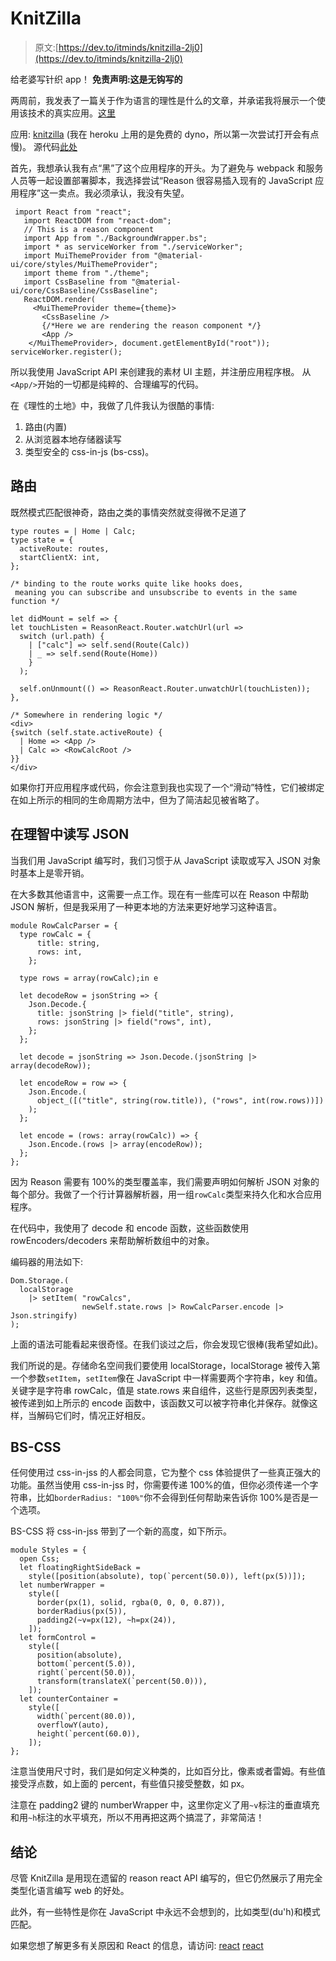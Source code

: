 # KnitZilla

> 原文:[https://dev.to/itminds/knitzilla-2lj0](https://dev.to/itminds/knitzilla-2lj0)

给老婆写针织 app！
**免责声明:这是无钩写的**

两周前，我发表了一篇关于作为语言的理性是什么的文章，并承诺我将展示一个使用该技术的真实应用。[这里](https://dev.to/itminds/what-is-the-reason-4ho4)

应用: [knitzilla](https://knitzilla.herokuapp.com)
(我在 heroku 上用的是免费的 dyno，所以第一次尝试打开会有点慢)。
源代码[此处](https://github.com/Simmetopia/knitcity)

首先，我想承认我有点“黑”了这个应用程序的开头。为了避免与 webpack 和服务人员等一起设置部署脚本，我选择尝试“Reason 很容易插入现有的 JavaScript 应用程序”这一卖点。我必须承认，我没有失望。

```
 import React from "react";
   import ReactDOM from "react-dom";
   // This is a reason component
   import App from "./BackgroundWrapper.bs";  
   import * as serviceWorker from "./serviceWorker";   
   import MuiThemeProvider from "@material-ui/core/styles/MuiThemeProvider";
   import theme from "./theme";   
   import CssBaseline from "@material-ui/core/CssBaseline/CssBaseline";      
   ReactDOM.render(      
     <MuiThemeProvider theme={theme}>
       <CssBaseline />   
       {/*Here we are rendering the reason component */}
       <App /> 
    </MuiThemeProvider>, document.getElementById("root")); serviceWorker.register(); 
```

所以我使用 JavaScript API 来创建我的素材 UI 主题，并注册应用程序根。
从`<App/>`开始的一切都是纯粹的、合理编写的代码。

在《理性的土地》中，我做了几件我认为很酷的事情:

1.  路由(内置)
2.  从浏览器本地存储器读写
3.  类型安全的 css-in-js (bs-css)。

## [](#routing)路由

既然模式匹配很神奇，路由之类的事情突然就变得微不足道了

```
type routes = | Home | Calc;
type state = {
  activeRoute: routes,
  startClientX: int,
};

/* binding to the route works quite like hooks does,
 meaning you can subscribe and unsubscribe to events in the same function */

let didMount = self => {
let touchListen = ReasonReact.Router.watchUrl(url =>
  switch (url.path) {
    | ["calc"] => self.send(Route(Calc))
    | _ => self.send(Route(Home))
    }
  );

  self.onUnmount(() => ReasonReact.Router.unwatchUrl(touchListen));
},

/* Somewhere in rendering logic */
<div>
{switch (self.state.activeRoute) {
  | Home => <App />
  | Calc => <RowCalcRoot />
}}
</div> 
```

如果你打开应用程序或代码，你会注意到我也实现了一个“滑动”特性，它们被绑定在如上所示的相同的生命周期方法中，但为了简洁起见被省略了。

## [](#read-and-write-json-in-reason)在理智中读写 JSON

当我们用 JavaScript 编写时，我们习惯于从 JavaScript 读取或写入 JSON 对象时基本上是零开销。

在大多数其他语言中，这需要一点工作。现在有一些库可以在 Reason 中帮助 JSON 解析，但是我采用了一种更本地的方法来更好地学习这种语言。

```
module RowCalcParser = {
  type rowCalc = {
      title: string,
      rows: int,
    };

  type rows = array(rowCalc);in e

  let decodeRow = jsonString => {
    Json.Decode.{
      title: jsonString |> field("title", string),
      rows: jsonString |> field("rows", int),
    };
  };

  let decode = jsonString => Json.Decode.(jsonString |> array(decodeRow));

  let encodeRow = row => {
    Json.Encode.(
      object_([("title", string(row.title)), ("rows", int(row.rows))])
    );
  };

  let encode = (rows: array(rowCalc)) => {
    Json.Encode.(rows |> array(encodeRow));
  };
}; 
```

因为 Reason 需要有 100%的类型覆盖率，我们需要声明如何解析 JSON 对象的每个部分。我做了一个行计算器解析器，用一组`rowCalc`类型来持久化和水合应用程序。

在代码中，我使用了 decode 和 encode 函数，这些函数使用 rowEncoders/decoders 来帮助解析数组中的对象。

编码器的用法如下:

```
Dom.Storage.(
  localStorage
    |> setItem( "rowCalcs",
                newSelf.state.rows |> RowCalcParser.encode |> Json.stringify)
); 
```

上面的语法可能看起来很奇怪。在我们谈过之后，你会发现它很棒(我希望如此)。

我们所说的是。存储命名空间我们要使用 localStorage，localStorage 被传入第一个参数`setItem`，`setItem`像在 JavaScript 中一样需要两个字符串，key 和值。
关键字是字符串 rowCalc，值是 state.rows 来自组件，这些行是原因列表类型，被传递到如上所示的 encode 函数中，该函数又可以被字符串化并保存。就像这样，当解码它们时，情况正好相反。

## [](#bscss)BS-CSS

任何使用过 css-in-jss 的人都会同意，它为整个 css 体验提供了一些真正强大的功能。虽然当使用 css-in-jss 时，你需要传递 100%的值，但你必须传递一个字符串，比如`borderRadius: "100%"`你不会得到任何帮助来告诉你 100%是否是一个选项。

BS-CSS 将 css-in-jss 带到了一个新的高度，如下所示。

```
module Styles = {
  open Css;
  let floatingRightSideBack =
    style([position(absolute), top(`percent(50.0)), left(px(5))]);
  let numberWrapper =
    style([
      border(px(1), solid, rgba(0, 0, 0, 0.87)),
      borderRadius(px(5)),
      padding2(~v=px(12), ~h=px(24)),
    ]);
  let formControl =
    style([
      position(absolute),
      bottom(`percent(5.0)),
      right(`percent(50.0)),
      transform(translateX(`percent(50.0))),
    ]);
  let counterContainer =
    style([
      width(`percent(80.0)),
      overflowY(auto),
      height(`percent(60.0)),
    ]);
}; 
```

注意当使用尺寸时，我们是如何定义种类的，比如百分比，像素或者雷姆。有些值接受浮点数，如上面的 percent，有些值只接受整数，如 px。

注意在 padding2 键的 numberWrapper 中，这里你定义了用`~v`标注的垂直填充和用`~h`标注的水平填充，所以不用再把这两个搞混了，非常简洁！

## [](#conclusion)结论

尽管 KnitZilla 是用现在遗留的 reason react API 编写的，但它仍然展示了用完全类型化语言编写 web 的好处。

此外，有一些特性是你在 JavaScript 中永远不会想到的，比如类型(du'h)和模式匹配。

如果您想了解更多有关原因和 React 的信息，请访问:
[react](https://reasonml.github.io/reason-react/)
[react](https://reasonml.github.io/)
